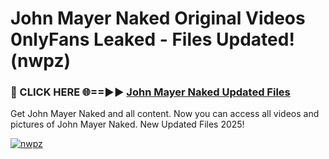 # John Mayer Naked Original Videos 0nlyFans Leaked - Files Updated! (nwpz)

<h3>🔴 CLICK HERE 🌐==►► <a href="https://tinyurl.com/up5wt9bj" rel="nofollow">John Mayer Naked Updated Files</a></h3>

Get John Mayer Naked and all content. Now you can access all videos and pictures of John Mayer Naked. New Updated Files 2025!

[![nwpz](https://i.imgur.com/ABiUzMV.gif)](https://tinyurl.com/up5wt9bj)
